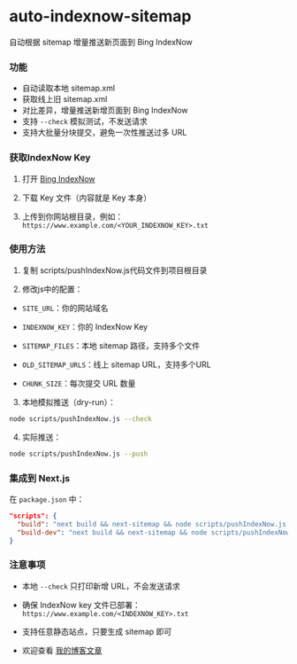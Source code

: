 # auto-indexnow-sitemap
自动根据 sitemap 增量推送新页面到 Bing IndexNow  

### 功能

- 自动读取本地 sitemap.xml
- 获取线上旧 sitemap.xml
- 对比差异，增量推送新增页面到 Bing IndexNow
- 支持 `--check` 模拟测试，不发送请求
- 支持大批量分块提交，避免一次性推送过多 URL

### 获取IndexNow Key

1. 打开 [Bing IndexNow](https://www.bing.com/indexnow/getstarted)

2. 下载 Key 文件（内容就是 Key 本身）

3. 上传到你网站根目录，例如：
`https://www.example.com/<YOUR_INDEXNOW_KEY>.txt`




### 使用方法

1. 复制 scripts/pushIndexNow.js代码文件到项目根目录


2. 修改js中的配置：

* `SITE_URL`：你的网站域名

* `INDEXNOW_KEY`：你的 IndexNow Key

* `SITEMAP_FILES`：本地 sitemap 路径，支持多个文件

* `OLD_SITEMAP_URLS`：线上 sitemap URL，支持多个URL

* `CHUNK_SIZE`：每次提交 URL 数量

3. 本地模拟推送（dry-run）：

```bash
node scripts/pushIndexNow.js --check
```

4. 实际推送：

```bash
node scripts/pushIndexNow.js --push
```

### 集成到 Next.js

在 `package.json` 中：

```json
"scripts": {
  "build": "next build && next-sitemap && node scripts/pushIndexNow.js --push",
  "build-dev": "next build && next-sitemap && node scripts/pushIndexNow.js --check"
}
```

### 注意事项

* 本地 `--check` 只打印新增 URL，不会发送请求

* 确保 IndexNow key 文件已部署：
 `https://www.example.com/<INDEXNOW_KEY>.txt`
* 支持任意静态站点，只要生成 sitemap 即可

* 欢迎查看 [我的博客文章](https://liuhouliang.com/post/nextjs_indexnow/)
